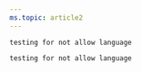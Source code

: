 ```yaml
---
ms.topic: article2 
---
```


```aspx2
testing for not allow language
```
 ```azurecliTest22
testing for not allow language
```
